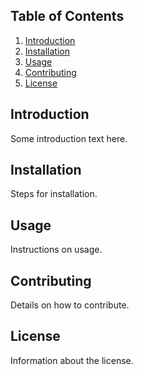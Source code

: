 ## Table of Contents
1. [Introduction](#introduction)
2. [Installation](#installation)
3. [Usage](#usage)
4. [Contributing](#contributing)
5. [License](#license)

## Introduction
Some introduction text here.

## Installation
Steps for installation.

## Usage
Instructions on usage.

## Contributing
Details on how to contribute.

## License
Information about the license.
